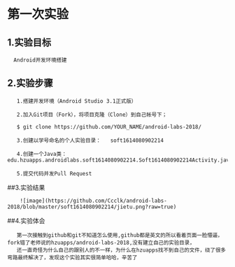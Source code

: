 
# 第一次实验
   
## 1.实验目标

      Android开发环境搭建
      
## 2.实验步骤

       1.搭建开发环境（Android Studio 3.1正式版）
   
       2.加入Git项目（Fork），将项目克隆（Clone）到自己帐号下；
   
       $ git clone https://github.com/YOUR_NAME/android-labs-2018/
  
       3.创建以学号命名的个人实验目录：   soft1614080902214
     
       4.创建一个Java类：edu.hzuapps.androidlabs.soft1614080902214.Soft1614080902214Activity.java
   
       5.提交代码并发Pull Request
   
##3.实验结果
          
        ![image](https://github.com/Ccclk/android-labs-2018/blob/master/soft1614080902214/jietu.png?raw=true)
       
##4.实验体会
   
       第一次接触到github和git不知道怎么使用,github都是英文的所以看着页面一脸懵逼，fork错了老师说的hzuapps/android-labs-2018,没有建立自己的实验目录，
       还一直奇怪为什么自己的跟别人的不一样，为什么在hzuapps找不到自己的文件，绕了很多弯路最终解决了，发现这个实验其实很简单哈哈，辛苦了
